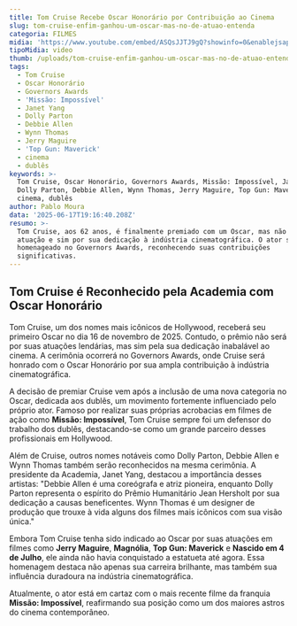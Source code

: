 ```yaml
---
title: Tom Cruise Recebe Oscar Honorário por Contribuição ao Cinema
slug: tom-cruise-enfim-ganhou-um-oscar-mas-no-de-atuao-entenda
categoria: FILMES
midia: 'https://www.youtube.com/embed/ASQsJJTJ9gQ?showinfo=0&enablejsapi=1'
tipoMidia: video
thumb: /uploads/tom-cruise-enfim-ganhou-um-oscar-mas-no-de-atuao-entenda-thumb.png
tags:
  - Tom Cruise
  - Oscar Honorário
  - Governors Awards
  - 'Missão: Impossível'
  - Janet Yang
  - Dolly Parton
  - Debbie Allen
  - Wynn Thomas
  - Jerry Maguire
  - 'Top Gun: Maverick'
  - cinema
  - dublês
keywords: >-
  Tom Cruise, Oscar Honorário, Governors Awards, Missão: Impossível, Janet Yang,
  Dolly Parton, Debbie Allen, Wynn Thomas, Jerry Maguire, Top Gun: Maverick,
  cinema, dublês
author: Pablo Moura
data: '2025-06-17T19:16:40.208Z'
resumo: >-
  Tom Cruise, aos 62 anos, é finalmente premiado com um Oscar, mas não por
  atuação e sim por sua dedicação à indústria cinematográfica. O ator será
  homenageado no Governors Awards, reconhecendo suas contribuições
  significativas.
---
```


## Tom Cruise é Reconhecido pela Academia com Oscar Honorário

Tom Cruise, um dos nomes mais icônicos de Hollywood, receberá seu primeiro Oscar no dia 16 de novembro de 2025. Contudo, o prêmio não será por suas atuações lendárias, mas sim pela sua dedicação inabalável ao cinema. A cerimônia ocorrerá no Governors Awards, onde Cruise será honrado com o Oscar Honorário por sua ampla contribuição à indústria cinematográfica.

A decisão de premiar Cruise vem após a inclusão de uma nova categoria no Oscar, dedicada aos dublês, um movimento fortemente influenciado pelo próprio ator. Famoso por realizar suas próprias acrobacias em filmes de ação como **Missão: Impossível**, Tom Cruise sempre foi um defensor do trabalho dos dublês, destacando-se como um grande parceiro desses profissionais em Hollywood.

Além de Cruise, outros nomes notáveis como Dolly Parton, Debbie Allen e Wynn Thomas também serão reconhecidos na mesma cerimônia. A presidente da Academia, Janet Yang, destacou a importância desses artistas: "Debbie Allen é uma coreógrafa e atriz pioneira, enquanto Dolly Parton representa o espírito do Prêmio Humanitário Jean Hersholt por sua dedicação a causas beneficentes. Wynn Thomas é um designer de produção que trouxe à vida alguns dos filmes mais icônicos com sua visão única."

Embora Tom Cruise tenha sido indicado ao Oscar por suas atuações em filmes como **Jerry Maguire**, **Magnólia**, **Top Gun: Maverick** e **Nascido em 4 de Julho**, ele ainda não havia conquistado a estatueta até agora. Essa homenagem destaca não apenas sua carreira brilhante, mas também sua influência duradoura na indústria cinematográfica.

Atualmente, o ator está em cartaz com o mais recente filme da franquia **Missão: Impossível**, reafirmando sua posição como um dos maiores astros do cinema contemporâneo.
